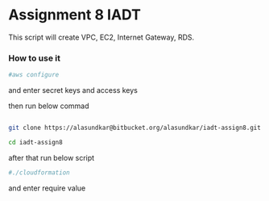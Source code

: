 # Assignment 8 IADT #

This script will create VPC, EC2, Internet Gateway, RDS.
### How to use it ###

```bash
#aws configure
```
and enter secret keys and access keys

then  run below commad

```bash

git clone https://alasundkar@bitbucket.org/alasundkar/iadt-assign8.git

cd iadt-assign8 
```

after that run below script
```bash
#./cloudformation

```
and enter require value



